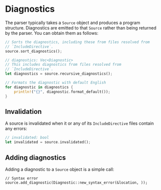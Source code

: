# Diagnostics

The parser typically takes a `Source` object and produces a program structure. Diagnostics are emitted to that `Source` rather than being returned by the parser. You can obtain them as follows:

```rust
// Sorts the diagnostics, including these from files resolved from
// `IncludeDirective`.
source.sort_diagnostics();

// diagnostics: Vec<Diagnostic>
// This includes diagnostics from files resolved from
// `IncludeDirective`.
let diagnostics = source.recursive_diagnostics();

// Formats the diagnostic with default English
for diagnostic in diagnostics {
    println!("{}", diagnostic.format_default());
}
```

## Invalidation

A source is invalidated when it or any of its `IncludeDirective` files contain any errors:

```rust
// invalidated: bool
let invalidated = source.invalidated();
```

## Adding diagnostics

Adding a diagnostic to a `Source` object is a simple call:

```as3
// Syntax error
source.add_diagnostic(Diagnostic::new_syntax_error(&location, ));
```